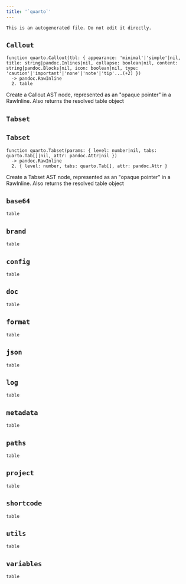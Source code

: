 ```yaml
---
title: '`quarto`'
---
```


```{=comment}
This is an autogenerated file. Do not edit it directly.
```


## `Callout`

```
function quarto.Callout(tbl: { appearance: 'minimal'|'simple'|nil, title: string|pandoc.Inlines|nil, collapse: boolean|nil, content: string|pandoc.Blocks|nil, icon: boolean|nil, type: 'caution'|'important'|'none'|'note'|'tip'...(+2) })
  -> pandoc.RawInline
  2. table
```

Create a Callout AST node, represented as an "opaque pointer" in a RawInline. Also returns the resolved table object




## `Tabset`


## `Tabset`

```
function quarto.Tabset(params: { level: number|nil, tabs: quarto.Tab[]|nil, attr: pandoc.Attr|nil })
  -> pandoc.RawInline
  2. { level: number, tabs: quarto.Tab[], attr: pandoc.Attr }
```

Create a Tabset AST node, represented as an "opaque pointer" in a RawInline. Also returns the resolved table object



## `base64`

```
table
```


## `brand`

```
table
```


## `config`

```
table
```


## `doc`

```
table
```


## `format`

```
table
```


## `json`

```
table
```


## `log`

```
table
```


## `metadata`

```
table
```


## `paths`

```
table
```


## `project`

```
table
```


## `shortcode`

```
table
```


## `utils`

```
table
```


## `variables`

```
table
```
